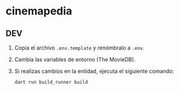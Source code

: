 # cinemapedia

## DEV

1. Copia el archivo `.env.template` y renómbralo a `.env`.
2. Cambia las variables de entorno (The MovieDB).
3. Si realizas cambios en la entidad, ejecuta el siguiente comando:

    ```bash
    dart run build_runner build
    ```